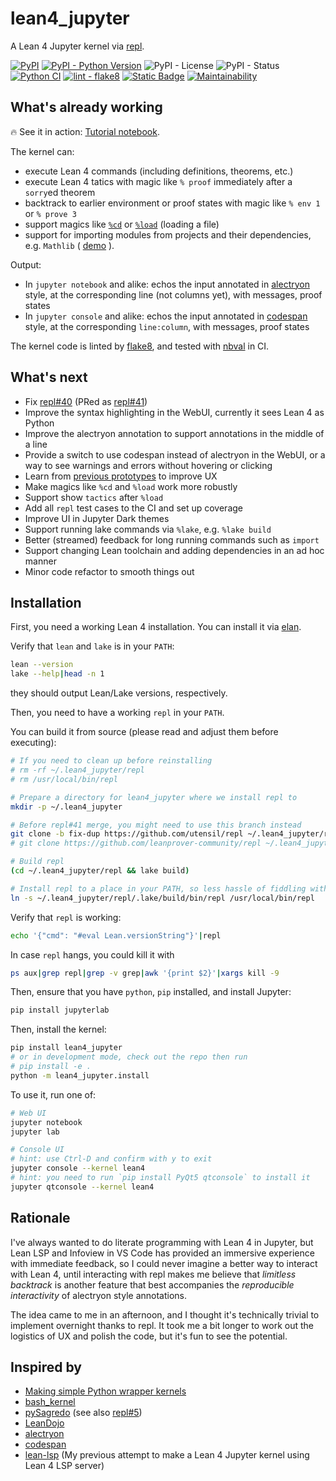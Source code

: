 # lean4_jupyter

A Lean 4 Jupyter kernel via [repl](https://github.com/leanprover-community/repl).

[![PyPI](https://img.shields.io/pypi/v/lean4_jupyter.svg)](https://pypi.org/project/lean4_jupyter/)
[![PyPI - Python Version](https://img.shields.io/pypi/pyversions/lean4_jupyter.svg)](https://pypi.org/project/lean4_jupyter/)
![PyPI - License](https://img.shields.io/pypi/l/lean4_jupyter)
![PyPI - Status](https://img.shields.io/pypi/status/lean4_jupyter)
[![Python CI](https://github.com/utensil/lean4_jupyter/actions/workflows/ci.yml/badge.svg)](https://github.com/utensil/lean4_jupyter/actions/workflows/ci.yml)
[![lint - flake8](https://img.shields.io/badge/lint-flake8-blue)](https://github.com/PyCQA/flake8)
[![Static Badge](https://img.shields.io/badge/test-nbval-purple)](https://github.com/computationalmodelling/nbval)
[![Maintainability](https://api.codeclimate.com/v1/badges/666a7d45d436a598df2b/maintainability)](https://codeclimate.com/github/utensil/lean4_jupyter/maintainability)

## What's already working

🔥 See it in action: [Tutorial notebook](https://nbviewer.org/github/utensil/lean4_jupyter/blob/18e8d701982d640aa443195f5ca287eec45313e3/examples/00_tutorial.ipynb?flush_cache=true).

The kernel can:

- execute Lean 4 commands (including definitions, theorems, etc.)
- execute Lean 4 tatics with magic like `% proof` immediately after a `sorry`ed theorem
- backtrack to earlier environment or proof states with magic like `% env 1` or `% prove 3`
- support magics like [`%cd`](https://nbviewer.org/github/utensil/lean4_jupyter/blob/v0.0.1/examples/01_cd.ipynb?flush_cache=true) or [`%load`](https://nbviewer.org/github/utensil/lean4_jupyter/blob/v0.0.1/examples/02_load.ipynb?flush_cache=true) (loading a file)
- support for importing modules from projects and their dependencies, e.g. `Mathlib` ( [demo](https://nbviewer.org/github/utensil/lean4_jupyter/blob/v0.0.1/examples/03_import.ipynb?flush_cache=true) ).

Output:

- In `jupyter notebook` and alike: echos the input annotated in [alectryon](https://github.com/cpitclaudel/alectryon?tab=readme-ov-file#as-a-library) style, at the corresponding line (not columns yet), with messages, proof states
- In `jupyter console` and alike: echos the input annotated in [codespan](https://github.com/brendanzab/codespan) style, at the corresponding `line:column`, with messages, proof states

The kernel code is linted by [flake8](https://github.com/PyCQA/flake8), and tested with [nbval](https://github.com/computationalmodelling/nbval) in CI.

## What's next

- Fix [repl#40](https://github.com/leanprover-community/repl/issues/40) (PRed as [repl#41](https://github.com/leanprover-community/repl/issues/41))
- Improve the syntax highlighting in the WebUI, currently it sees Lean 4 as Python
- Improve the alectryon annotation to support annotations in the middle of a line
- Provide a switch to use codespan instead of alectryon in the WebUI, or a way to see warnings and errors without hovering or clicking
- Learn from [previous prototypes](https://leanprover.zulipchat.com/#narrow/stream/270676-lean4/topic/Prototype.3A.20Jupyter.20for.20Lean4) to improve UX
- Make magics like `%cd` and `%load` work more robustly
- Support show `tactics` after `%load`
- Add all `repl` test cases to the CI and set up coverage
- Improve UI in Jupyter Dark themes
- Support running lake commands via `%lake`, e.g. `%lake build`
- Better (streamed) feedback for long running commands such as `import`
- Support changing Lean toolchain and adding dependencies in an ad hoc manner
- Minor code refactor to smooth things out

## Installation

First, you need a working Lean 4 installation. You can install it via [elan](https://github.com/leanprover/elan).

Verify that `lean` and `lake` is in your `PATH`:

```bash
lean --version
lake --help|head -n 1
```

they should output Lean/Lake versions, respectively.

Then, you need to have a working `repl` in your `PATH`.

You can build it from source (please read and adjust them before executing):

```bash
# If you need to clean up before reinstalling
# rm -rf ~/.lean4_jupyter/repl
# rm /usr/local/bin/repl

# Prepare a directory for lean4_jupyter where we install repl to
mkdir -p ~/.lean4_jupyter

# Before repl#41 merge, you might need to use this branch instead
git clone -b fix-dup https://github.com/utensil/repl ~/.lean4_jupyter/repl
# git clone https://github.com/leanprover-community/repl ~/.lean4_jupyter/repl

# Build repl
(cd ~/.lean4_jupyter/repl && lake build)

# Install repl to a place in your PATH, so less hassle of fiddling with PATH
ln -s ~/.lean4_jupyter/repl/.lake/build/bin/repl /usr/local/bin/repl
```

Verify that `repl` is working:

```bash
echo '{"cmd": "#eval Lean.versionString"}'|repl
```

In case `repl` hangs, you could kill it with

```bash
ps aux|grep repl|grep -v grep|awk '{print $2}'|xargs kill -9
```

Then, ensure that you have `python`, `pip` installed, and install Jupyter:

```bash
pip install jupyterlab
```

Then, install the kernel:

```bash
pip install lean4_jupyter
# or in development mode, check out the repo then run
# pip install -e .
python -m lean4_jupyter.install
```

To use it, run one of:

```bash
# Web UI
jupyter notebook
jupyter lab

# Console UI
# hint: use Ctrl-D and confirm with y to exit
jupyter console --kernel lean4
# hint: you need to run `pip install PyQt5 qtconsole` to install it
jupyter qtconsole --kernel lean4
```

## Rationale

I've always wanted to do literate programming with Lean 4 in Jupyter, but Lean LSP and Infoview in VS Code has provided an immersive experience with immediate feedback, so I could never imagine a better way to interact with Lean 4, until interacting with repl makes me believe that _limitless backtrack_ is another feature that best accompanies the _reproducible interactivity_ of alectryon style annotations.

The idea came to me in an afternoon, and I thought it's technically trivial to implement overnight thanks to repl. It took me a bit longer to work out the logistics of UX and polish the code, but it's fun to see the potential.

## Inspired by

- [Making simple Python wrapper kernels](https://jupyter-client.readthedocs.io/en/stable/wrapperkernels.html)
- [bash_kernel](https://github.com/takluyver/bash_kernel)
- [pySagredo](https://github.com/zhangir-azerbayev/pySagredo) (see also [repl#5](https://github.com/leanprover-community/repl/pull/5))
- [LeanDojo](https://github.com/lean-dojo/LeanDojo)
- [alectryon](https://github.com/cpitclaudel/alectryon?tab=readme-ov-file#as-a-library)
- [codespan](https://github.com/brendanzab/codespan)
- [lean-lsp](https://github.com/utensil/lean-lsp) (My previous attempt to make a Lean 4 Jupyter kernel using Lean 4 LSP server)

